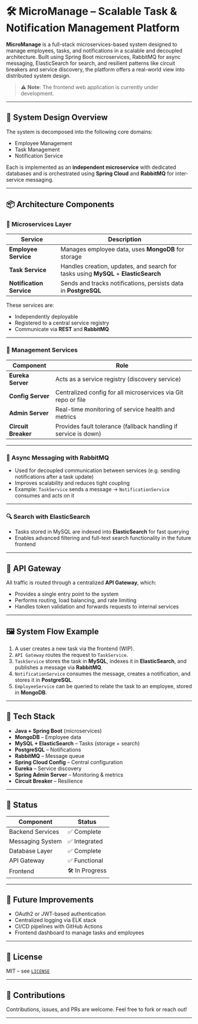 # 🛠️ MicroManage – Scalable Task & Notification Management Platform

**MicroManage** is a full-stack microservices-based system designed to manage employees, tasks, and notifications in a scalable and decoupled architecture. Built using Spring Boot microservices, RabbitMQ for async messaging, ElasticSearch for search, and resilient patterns like circuit breakers and service discovery, the platform offers a real-world view into distributed system design.

> ⚠️ **Note**: The frontend web application is currently under development.

---

## 🧠 System Design Overview

The system is decomposed into the following core domains:
- Employee Management
- Task Management
- Notification Service

Each is implemented as an **independent microservice** with dedicated databases and is orchestrated using **Spring Cloud** and **RabbitMQ** for inter-service messaging.

---

## 📦 Architecture Components

### 🔗 Microservices Layer

| Service       | Description                                                                 |
|---------------|-----------------------------------------------------------------------------|
| **Employee Service** | Manages employee data, uses **MongoDB** for storage                    |
| **Task Service**     | Handles creation, updates, and search for tasks using **MySQL** + **ElasticSearch** |
| **Notification Service** | Sends and tracks notifications, persists data in **PostgreSQL**    |

These services are:
- Independently deployable
- Registered to a central service registry
- Communicate via **REST** and **RabbitMQ**

---

### 🧰 Management Services

| Component        | Role                                                                 |
|------------------|----------------------------------------------------------------------|
| **Eureka Server**     | Acts as a service registry (discovery service)                   |
| **Config Server**     | Centralized config for all microservices via Git repo or file    |
| **Admin Server**      | Real-time monitoring of service health and metrics               |
| **Circuit Breaker**   | Provides fault tolerance (fallback handling if service is down)  |


---

### 💬 Async Messaging with RabbitMQ

- Used for decoupled communication between services (e.g. sending notifications after a task update)
- Improves scalability and reduces tight coupling
- Example: `TaskService` sends a message → `NotificationService` consumes and acts on it

---

### 🔍 Search with ElasticSearch

- Tasks stored in MySQL are indexed into **ElasticSearch** for fast querying
- Enables advanced filtering and full-text search functionality in the future frontend

---

## 🚦 API Gateway

All traffic is routed through a centralized **API Gateway**, which:
- Provides a single entry point to the system
- Performs routing, load balancing, and rate limiting
- Handles token validation and forwards requests to internal services

---

## 🖼 System Flow Example

1. A user creates a new task via the frontend (WIP).
2. `API Gateway` routes the request to `TaskService`.
3. `TaskService` stores the task in **MySQL**, indexes it in **ElasticSearch**, and publishes a message via **RabbitMQ**.
4. `NotificationService` consumes the message, creates a notification, and stores it in **PostgreSQL**.
5. `EmployeeService` can be queried to relate the task to an employee, stored in **MongoDB**.

---

## 📁 Tech Stack

- **Java + Spring Boot** (microservices)
- **MongoDB** – Employee data
- **MySQL + ElasticSearch** – Tasks (storage + search)
- **PostgreSQL** – Notifications
- **RabbitMQ** – Message queue
- **Spring Cloud Config** – Central configuration
- **Eureka** – Service discovery
- **Spring Admin Server** – Monitoring & metrics
- **Circuit Breaker** – Resilience
  
---

## 🚧 Status

| Component        | Status       |
|------------------|--------------|
| Backend Services | ✅ Complete   |
| Messaging System | ✅ Integrated |
| Database Layer   | ✅ Complete   |
| API Gateway      | ✅ Functional |
| Frontend         | 🛠️ In Progress |

---

## 🔐 Future Improvements

- OAuth2 or JWT-based authentication
- Centralized logging via ELK stack
- CI/CD pipelines with GitHub Actions
- Frontend dashboard to manage tasks and employees

---

## 📜 License

MIT – see [`LICENSE`](./LICENSE)

---

## 🙌 Contributions

Contributions, issues, and PRs are welcome. Feel free to fork or reach out!

---

